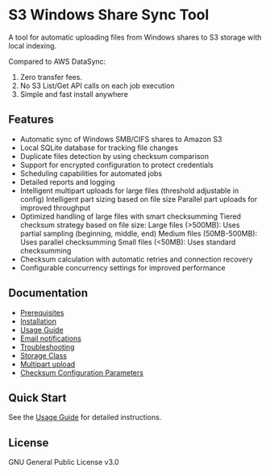 # S3 Windows Share Sync Tool

A tool for automatic uploading files from Windows shares to S3 storage with local indexing.

Compared to AWS DataSync:
1. Zero transfer fees.
2. No S3 List/Get API calls on each job execution
3. Simple and fast install anywhere
    

## Features

- Automatic sync of Windows SMB/CIFS shares to Amazon S3
- Local SQLite database for tracking file changes
- Duplicate files detection by using checksum comparison
- Support for encrypted configuration to protect credentials
- Scheduling capabilities for automated jobs
- Detailed reports and logging
- Intelligent multipart uploads for large files (threshold adjustable in config)
    Intelligent part sizing based on file size 
    Parallel part uploads for improved throughput
- Optimized handling of large files with smart checksumming
    Tiered checksum strategy based on file size:
        Large files (>500MB): Uses partial sampling (beginning, middle, end)
        Medium files (50MB-500MB): Uses parallel checksumming
        Small files (<50MB): Uses standard checksumming
- Checksum calculation with automatic retries and connection recovery
- Configurable concurrency settings for improved performance


## Documentation

- [Prerequisites](docs/prerequisites.md)
- [Installation](docs/installation-guide.md)
- [Usage Guide](docs/usage-guide.md)
- [Email notifications](docs/Email-config-documentation.md)
- [Troubleshooting](docs/troubleshooting-guide.md)
- [Storage Class](docs/Storage-Class.md)
- [Multipart upload](docs/multipart-upload.md)
- [Checksum Configuration Parameters](docs/checksum-config.md)



## Quick Start

See the [Usage Guide](docs/USAGE.md) for detailed instructions.

## License

GNU General Public License v3.0
